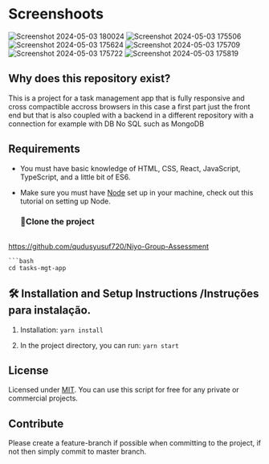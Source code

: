 # Screenshoots

![Screenshot 2024-05-03 180024](https://github.com/qudusyusuf720/Niyo-Group-Assessment/assets/140284271/177b01f9-b76a-4393-9a92-5a9379b4896a)
![Screenshot 2024-05-03 175506](https://github.com/qudusyusuf720/Niyo-Group-Assessment/assets/140284271/d8c5efeb-635c-4eae-8382-c652c186b6aa)
![Screenshot 2024-05-03 175624](https://github.com/qudusyusuf720/Niyo-Group-Assessment/assets/140284271/fde638f6-3c42-43ed-b1c4-06fe7cbc4051)
![Screenshot 2024-05-03 175709](https://github.com/qudusyusuf720/Niyo-Group-Assessment/assets/140284271/9d80a6d1-0830-49a4-8551-944aaaeaff13)
![Screenshot 2024-05-03 175722](https://github.com/qudusyusuf720/Niyo-Group-Assessment/assets/140284271/5b7618c0-8ab9-4bab-886e-5c448416e6d4)
![Screenshot 2024-05-03 175819](https://github.com/qudusyusuf720/Niyo-Group-Assessment/assets/140284271/de033e3d-c3c5-44cf-966c-c8684a9c4190)



## Why does this repository exist?
This is a project for a task management app that is fully responsive and cross compactible accross browsers in this case a first part just the front end but that is also coupled with a backend in a different repository with a connection for example with DB No SQL such as MongoDB


## Requirements
- You must have basic knowledge of HTML, CSS, React, JavaScript, TypeScript, and a little bit of ES6. 
- Make sure you must have [Node](https://nodejs.org/pt-br) set up in your machine, check out this tutorial on setting up Node.

  

   ### 🚀Clone the project
  ```bash
 https://github.com/qudusyusuf720/Niyo-Group-Assessment
   ```
   ```bash
  cd tasks-mgt-app
   ```
  


  ## 🛠 Installation and Setup Instructions /Instruções para instalação.
  
  1. Installation: `yarn install`

  2. In the project directory, you can run: `yarn start`
     

 ## License

Licensed under [MIT](http://www.opensource.org/licenses/mit-license.php). You can use this script for free for any
private or commercial projects.

## Contribute

Please create a feature-branch if possible when committing to the project, if not then simply commit to master branch.
